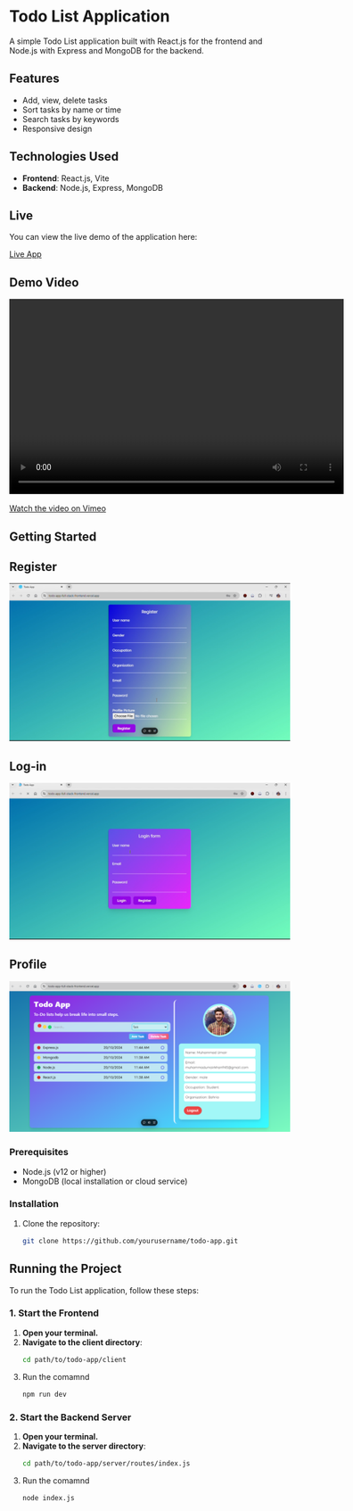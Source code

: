 # Todo List Application

A simple Todo List application built with React.js for the frontend and Node.js with Express and MongoDB for the backend.

## Features

-   Add, view, delete tasks
-   Sort tasks by name or time
-   Search tasks by keywords
-   Responsive design

## Technologies Used

-   **Frontend**: React.js, Vite
-   **Backend**: Node.js, Express, MongoDB

## Live

You can view the live demo of the application here:

[Live App](https://todo-app-full-stack-frontend.vercel.app/)

## Demo Video

<video width="600" height="350" controls>
  <source src="https://vimeo.com/1020121778" type="video/mp4">
  Your browser does not support the video tag.
</video>

[Watch the video on Vimeo](https://vimeo.com/1020121778)

## Getting Started

## Register
![Register form](images/register.png)

## Log-in
![Login form](images/login.png)

## Profile
![profile view](images/profile.png)


### Prerequisites

-   Node.js (v12 or higher)
-   MongoDB (local installation or cloud service)

### Installation

1. Clone the repository:
    ```bash
    git clone https://github.com/yourusername/todo-app.git
    ```

## Running the Project

To run the Todo List application, follow these steps:

### 1. Start the Frontend

1. **Open your terminal.**
2. **Navigate to the client directory**:
    ```bash
    cd path/to/todo-app/client
    ```
3. Run the comamnd
    ```bash
    npm run dev
    ```

### 2. Start the Backend Server

1. **Open your terminal.**
2. **Navigate to the server directory**:
    ```bash
    cd path/to/todo-app/server/routes/index.js
    ```
3. Run the comamnd
    ```bash
    node index.js
    ```
